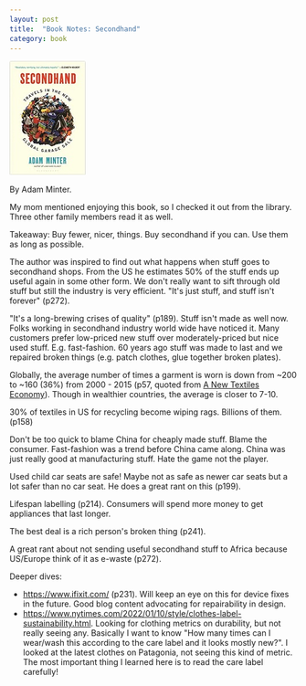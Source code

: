 ```yaml
---
layout: post
title:  "Book Notes: Secondhand"
category: book
---
```


![Book cover](/assets/secondhand.jpg)

By Adam Minter.

My mom mentioned enjoying this book, so I checked it out from the library. Three other family members read it as well.

Takeaway: Buy fewer, nicer, things. Buy secondhand if you can. Use them as long as possible.

The author was inspired to find out what happens when stuff goes to secondhand shops. From the US he estimates 50% of the stuff ends up useful again in some other form. We don't really want to sift through old stuff but still the industry is very efficient. "It's just stuff, and stuff isn't forever" (p272).

"It's a long-brewing crises of quality" (p189). Stuff isn't made as well now. Folks working in secondhand industry world wide have noticed it. Many customers prefer low-priced new stuff over moderately-priced but nice used stuff. E.g. fast-fashion. 60 years ago stuff was made to last and we repaired broken things (e.g. patch clothes, glue together broken plates).

Globally, the average number of times a garment is worn is down from ~200 to ~160 (36%) from 2000 - 2015 (p57, quoted from [A New Textiles Economy](https://ellenmacarthurfoundation.org/a-new-textiles-economy)). Though in wealthier countries, the average is closer to 7-10.

30% of textiles in US for recycling become wiping rags. Billions of them. (p158)

Don't be too quick to blame China for cheaply made stuff. Blame the consumer. Fast-fashion was a trend before China came along. China was just really good at manufacturing stuff. Hate the game not the player.

Used child car seats are safe! Maybe not as safe as newer car seats but a lot safer than no car seat. He does a great rant on this (p199).

Lifespan labelling (p214). Consumers will spend more money to get appliances that last longer.

The best deal is a rich person's broken thing (p241).

A great rant about not sending useful secondhand stuff to Africa because US/Europe think of it as e-waste (p272).

Deeper dives:
* <https://www.ifixit.com/> (p231). Will keep an eye on this for device fixes in the future. Good blog content advocating for repairability in design.
* <https://www.nytimes.com/2022/01/10/style/clothes-label-sustainability.html>. Looking for clothing metrics on durability, but not really seeing any. Basically I want to know "How many times can I wear/wash this according to the care label and it looks mostly new?". I looked at the latest clothes on Patagonia, not seeing this kind of metric. The most important thing I learned here is to read the care label carefully!
